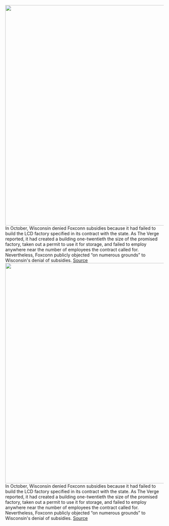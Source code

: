 <img src='https://cdn.vox-cdn.com/thumbor/oKDnfUrrfJlTFX5WRLhKk4WMIDU=/0x0:2040x1360/1200x800/filters:focal(857x517:1183x843)/cdn.vox-cdn.com/uploads/chorus_image/image/68550992/jlott_190508_3414_0028.0.0.jpg' width='700px' /><br/>
In October, Wisconsin denied Foxconn subsidies because it had failed to build the LCD factory specified in its contract with the state. As The Verge reported, it had created a building one-twentieth the size of the promised factory, taken out a permit to use it for storage, and failed to employ anywhere near the number of employees the contract called for. Nevertheless, Foxconn publicly objected “on numerous grounds” to Wisconsin's denial of subsidies.
<a href='https://www.theverge.com/2020/12/18/22189436/foxconn-wisconsin-lcd-factory-trump-contract-negotiation'> Source <a/><img src='https://cdn.vox-cdn.com/thumbor/oKDnfUrrfJlTFX5WRLhKk4WMIDU=/0x0:2040x1360/1200x800/filters:focal(857x517:1183x843)/cdn.vox-cdn.com/uploads/chorus_image/image/68550992/jlott_190508_3414_0028.0.0.jpg' width='700px' /><br/>
In October, Wisconsin denied Foxconn subsidies because it had failed to build the LCD factory specified in its contract with the state. As The Verge reported, it had created a building one-twentieth the size of the promised factory, taken out a permit to use it for storage, and failed to employ anywhere near the number of employees the contract called for. Nevertheless, Foxconn publicly objected “on numerous grounds” to Wisconsin's denial of subsidies.
<a href='https://www.theverge.com/2020/12/18/22189436/foxconn-wisconsin-lcd-factory-trump-contract-negotiation'> Source <a/>